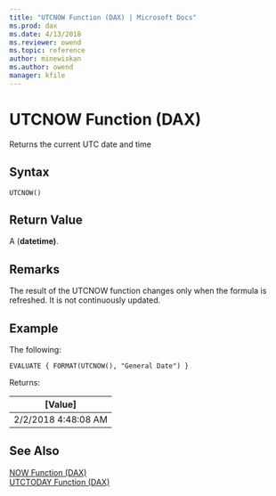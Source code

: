 ```yaml
---
title: "UTCNOW Function (DAX) | Microsoft Docs"
ms.prod: dax
ms.date: 4/13/2018
ms.reviewer: owend
ms.topic: reference
author: minewiskan
ms.author: owend
manager: kfile
---
```

# UTCNOW Function (DAX)
Returns the current UTC date and time
  
## Syntax  
  
```  
UTCNOW()  
```  
  
## Return Value  
A (**datetime)**.  
  
## Remarks  

The result of the UTCNOW function changes only when the formula is refreshed. It is not continuously updated. 
  
## Example  
The following:
  
```  
EVALUATE { FORMAT(UTCNOW(), "General Date") } 
```  

Returns:

|[Value]  |
|---------|
|2/2/2018 4:48:08 AM    |


## See Also  
[NOW Function &#40;DAX&#41;](now-function-dax.md)  
[UTCTODAY Function &#40;DAX&#41;](utctoday-function-dax.md)  
  
